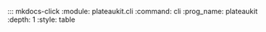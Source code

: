 ::: mkdocs-click
    :module: plateaukit.cli
    :command: cli
    :prog_name: plateaukit
    :depth: 1
    :style: table